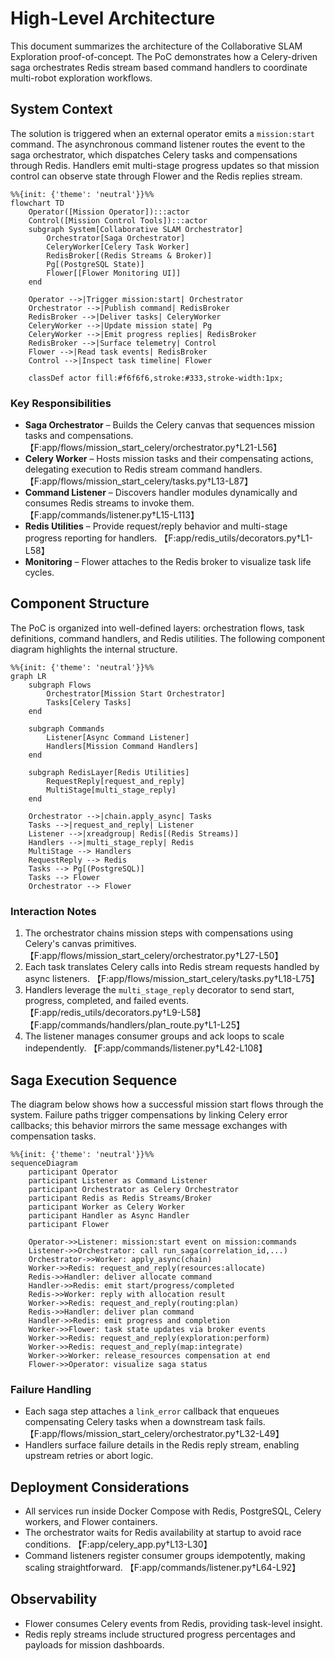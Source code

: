 # High-Level Architecture

This document summarizes the architecture of the Collaborative SLAM Exploration proof-of-concept. The PoC demonstrates how a Celery-driven saga orchestrates Redis stream based command handlers to coordinate multi-robot exploration workflows.

## System Context

The solution is triggered when an external operator emits a `mission:start` command. The asynchronous command listener routes the event to the saga orchestrator, which dispatches Celery tasks and compensations through Redis. Handlers emit multi-stage progress updates so that mission control can observe state through Flower and the Redis replies stream.

```mermaid
%%{init: {'theme': 'neutral'}}%%
flowchart TD
    Operator([Mission Operator]):::actor
    Control([Mission Control Tools]):::actor
    subgraph System[Collaborative SLAM Orchestrator]
        Orchestrator[Saga Orchestrator]
        CeleryWorker[Celery Task Worker]
        RedisBroker[(Redis Streams & Broker)]
        Pg[(PostgreSQL State)]
        Flower[[Flower Monitoring UI]]
    end

    Operator -->|Trigger mission:start| Orchestrator
    Orchestrator -->|Publish command| RedisBroker
    RedisBroker -->|Deliver tasks| CeleryWorker
    CeleryWorker -->|Update mission state| Pg
    CeleryWorker -->|Emit progress replies| RedisBroker
    RedisBroker -->|Surface telemetry| Control
    Flower -->|Read task events| RedisBroker
    Control -->|Inspect task timeline| Flower

    classDef actor fill:#f6f6f6,stroke:#333,stroke-width:1px;
```

### Key Responsibilities

- **Saga Orchestrator** – Builds the Celery canvas that sequences mission tasks and compensations. 【F:app/flows/mission_start_celery/orchestrator.py†L21-L56】
- **Celery Worker** – Hosts mission tasks and their compensating actions, delegating execution to Redis stream command handlers. 【F:app/flows/mission_start_celery/tasks.py†L13-L87】
- **Command Listener** – Discovers handler modules dynamically and consumes Redis streams to invoke them. 【F:app/commands/listener.py†L15-L113】
- **Redis Utilities** – Provide request/reply behavior and multi-stage progress reporting for handlers. 【F:app/redis_utils/decorators.py†L1-L58】
- **Monitoring** – Flower attaches to the Redis broker to visualize task life cycles.

## Component Structure

The PoC is organized into well-defined layers: orchestration flows, task definitions, command handlers, and Redis utilities. The following component diagram highlights the internal structure.

```mermaid
%%{init: {'theme': 'neutral'}}%%
graph LR
    subgraph Flows
        Orchestrator[Mission Start Orchestrator]
        Tasks[Celery Tasks]
    end

    subgraph Commands
        Listener[Async Command Listener]
        Handlers[Mission Command Handlers]
    end

    subgraph RedisLayer[Redis Utilities]
        RequestReply[request_and_reply]
        MultiStage[multi_stage_reply]
    end

    Orchestrator -->|chain.apply_async| Tasks
    Tasks -->|request_and_reply| Listener
    Listener -->|xreadgroup| Redis[(Redis Streams)]
    Handlers -->|multi_stage_reply| Redis
    MultiStage --> Handlers
    RequestReply --> Redis
    Tasks --> Pg[(PostgreSQL)]
    Tasks --> Flower
    Orchestrator --> Flower
```

### Interaction Notes

1. The orchestrator chains mission steps with compensations using Celery's canvas primitives. 【F:app/flows/mission_start_celery/orchestrator.py†L27-L50】
2. Each task translates Celery calls into Redis stream requests handled by async listeners. 【F:app/flows/mission_start_celery/tasks.py†L18-L75】
3. Handlers leverage the `multi_stage_reply` decorator to send start, progress, completed, and failed events. 【F:app/redis_utils/decorators.py†L9-L58】【F:app/commands/handlers/plan_route.py†L1-L25】
4. The listener manages consumer groups and ack loops to scale independently. 【F:app/commands/listener.py†L42-L108】

## Saga Execution Sequence

The diagram below shows how a successful mission start flows through the system. Failure paths trigger compensations by linking Celery error callbacks; this behavior mirrors the same message exchanges with compensation tasks.

```mermaid
%%{init: {'theme': 'neutral'}}%%
sequenceDiagram
    participant Operator
    participant Listener as Command Listener
    participant Orchestrator as Celery Orchestrator
    participant Redis as Redis Streams/Broker
    participant Worker as Celery Worker
    participant Handler as Async Handler
    participant Flower

    Operator->>Listener: mission:start event on mission:commands
    Listener->>Orchestrator: call run_saga(correlation_id,...)
    Orchestrator->>Worker: apply_async(chain)
    Worker->>Redis: request_and_reply(resources:allocate)
    Redis->>Handler: deliver allocate command
    Handler->>Redis: emit start/progress/completed
    Redis->>Worker: reply with allocation result
    Worker->>Redis: request_and_reply(routing:plan)
    Redis->>Handler: deliver plan command
    Handler->>Redis: emit progress and completion
    Worker->>Flower: task state updates via broker events
    Worker->>Redis: request_and_reply(exploration:perform)
    Worker->>Redis: request_and_reply(map:integrate)
    Worker->>Worker: release_resources compensation at end
    Flower->>Operator: visualize saga status
```

### Failure Handling

- Each saga step attaches a `link_error` callback that enqueues compensating Celery tasks when a downstream task fails. 【F:app/flows/mission_start_celery/orchestrator.py†L32-L49】
- Handlers surface failure details in the Redis reply stream, enabling upstream retries or abort logic.

## Deployment Considerations

- All services run inside Docker Compose with Redis, PostgreSQL, Celery workers, and Flower containers.
- The orchestrator waits for Redis availability at startup to avoid race conditions. 【F:app/celery_app.py†L13-L30】
- Command listeners register consumer groups idempotently, making scaling straightforward. 【F:app/commands/listener.py†L64-L92】

## Observability

- Flower consumes Celery events from Redis, providing task-level insight.
- Redis reply streams include structured progress percentages and payloads for mission dashboards.

